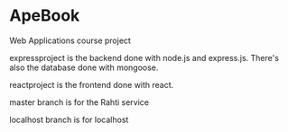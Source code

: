 # ApeBook
Web Applications course project

expressproject is the backend done with node.js and express.js. There's also the database done with mongoose.

reactproject is the frontend done with react.

master branch is for the Rahti service

localhost branch is for localhost
